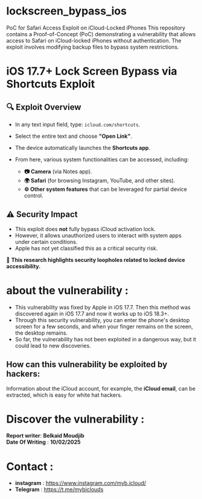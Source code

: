 # lockscreen_bypass_ios
PoC for Safari Access Exploit on iCloud-Locked iPhones This repository contains a Proof-of-Concept (PoC) demonstrating a vulnerability that allows access to Safari on iCloud-locked iPhones without authentication. The exploit involves modifying backup files to bypass system restrictions.

# iOS 17.7+ Lock Screen Bypass via Shortcuts Exploit  

## 🔍 Exploit Overview  
- In any text input field, type: `icloud.com/shortcuts`.  
- Select the entire text and choose **"Open Link"**.  
- The device automatically launches the **Shortcuts app**.  
- From here, various system functionalities can be accessed, including:  

  - **📷 Camera** (via Notes app).  
  - **🌍 Safari** (for browsing Instagram, YouTube, and other sites).  
  - **⚙️ Other system features** that can be leveraged for partial device control.  

## ⚠️ Security Impact  
- This exploit does **not** fully bypass iCloud activation lock.  
- However, it allows unauthorized users to interact with system apps under certain conditions.  
- Apple has not yet classified this as a critical security risk.  

🚀 **This research highlights security loopholes related to locked device accessibility.**  
 # about the vulnerability : 
 - This vulnerability was fixed by Apple in iOS 17.7. Then this method was discovered again in iOS 17.7 and now it works up to iOS 18.3+.
 - Through this security vulnerability, you can enter the phone's desktop screen for a few seconds, and when your finger remains on the screen, the desktop remains.
 - So far, the vulnerability has not been exploited in a dangerous way, but it could lead to new discoveries.

## How can this vulnerability be exploited by hackers:
Information about the iCloud account, for example, the **iCloud email**, can be extracted, which is easy for white hat hackers.
# Discover the vulnerability : 
**Report writer**: **Belkaid Moudjib**  
**Date Of Writing** : **10/02/2025**
# Contact : 
- **instagram** : https://www.instagram.com/myb.icloud/
- **Telegram** : https://t.me/mybiclouds



